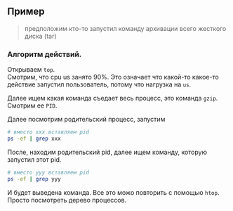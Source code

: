 ## Пример

> предположим кто-то запустил команду архивации всего жесткого диска (tar)

### Алгоритм действий.  
Открываем `top`.  
Смотрим, что cpu us занято 90%. Это означает что какой-то какое-то действие запустил пользователь, потому что нагрузка на `us`.  

Далее ищем какая команда съедает весь процесс, это команда `gzip`. Смотрим ее `PID`.  

Далее посмотрим родительский процесс, запустим  
```sh
# вместо xxx вставляем pid
ps -ef | grep xxx
```
После, находим родительский pid, далее ищем команду, которую запустил этот pid.
```sh
# вместо yyy вставляем pid
ps -ef | grep yyy
```

И будет выведена команда. Все это можо повторить с помощью `htop`. Просто посмотреть дерево процессов.  
 
